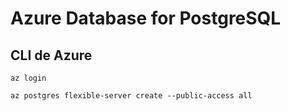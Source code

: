 # Azure  Database for PostgreSQL

## CLI de Azure

```
az login
```
```
az postgres flexible-server create --public-access all
```